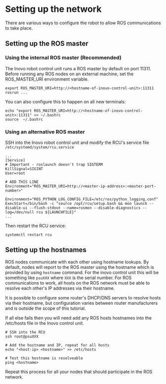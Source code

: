 # Setting up the network

There are various ways to configure the robot to allow ROS communications to take place.

## Setting up the ROS master

### Using the internal ROS master (Recommended)
The Inovo robot control unit runs a ROS master by default on port 11311. Before running any ROS nodes on an external machine, set the ROS_MASTER_URI environment variable.
```
export ROS_MASTER_URI=http://<hostname-of-inovo-control-unit>:11311
rosrun ...
```

You can also configure this to happen on all new terminals:
```
echo "export ROS_MASTER_URI=http://<hostname-of-inovo-control-unit>:11311" >> ~/.bashrc
source  ~/.bashrc
```

### Using an alternative ROS master
SSH into the Inovo robot control unit and modify the RCU's service file `/etc/systemd/system/rcu.service`

```
...
[Service]
# Important - roslaunch doesn't trap SIGTERM
KillSignal=SIGINT 
User=root

# ADD THIS LINE
Environment="ROS_MASTER_URI=http://<master-ip-address>:<master-port-number>"

Environment="ROS_PYTHON_LOG_CONFIG_FILE=/etc/ros/python_logging.conf"
ExecStart=/bin/bash -c "source /opt/rcu/setup.bash && mon launch --disable-ui --flush-stdout --name=rosmon --disable-diagnostics --log=/dev/null rcu ${LAUNCHFILE}"
...
```

Then restart the RCU service:
```
systemctl restart rcu
```

## Setting up the hostnames
ROS nodes communicate with each other using hostname lookups. By default, nodes will report to the ROS master using the hostname which is provided by using `hostname` command. For the inovo control unit this will be something like `psuXXX` where `XXX` is the serial number. For ROS communications to work, all hosts on the ROS network must be able to resolve each other's IP addresses via their hostname.

It is possible to configure some router's DHCP/DNS servers to resolve hosts via their hostname, but configuration varies between router manufacturers and is outside the scope of this tutorial.

If all else fails then you will need add any ROS hosts hostnames into the /etc/hosts file in the Inovo control unit.

```
# SSH into the RCU
ssh root@psuXXX

# Add the hostname and IP, repeat for all hosts
echo "<host-ip> <hostname>" >> /etc/hosts

# Test this hostname is resolveable
ping <hostname>
```

Repeat this process for all your nodes that should participate in the ROS network.
